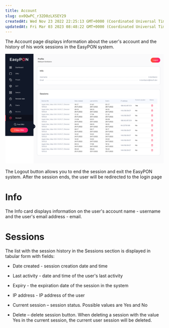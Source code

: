 ```yaml
---
title: Account
slug: ox0QwPC_r32D0zLXSEY29
createdAt: Wed Nov 23 2022 22:25:13 GMT+0000 (Coordinated Universal Time)
updatedAt: Fri Mar 03 2023 08:48:22 GMT+0000 (Coordinated Universal Time)
---
```


The Account page displays information about the user's account and the history of his work sessions in the EasyPON system.

![Profile page](.gitbook/assets/yZhnDee8JqzRSPw-c_rYV_screencapture-ep-stg-disoft-dev-profile-2022-11-26-014321.png)

The Logout button allows you to end the session and exit the EasyPON system. After the session ends, the user will be redirected to the login page

# Info

The Info card displays information on the user's account name - username and the user's email address - email.

# Sessions

The list with the session history in the Sessions section is displayed in tabular form with fields:

*   Date created - session creation date and time

*   Last activity - date and time of the user's last activity

*   Expiry - the expiration date of the session in the system

*   IP address - IP address of the user

*   Current session – session status. Possible values are Yes and No

*   Delete – delete session button. When deleting a session with the value Yes in the current session, the current user session will be deleted.

